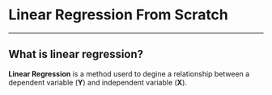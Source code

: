 # Linear Regression From Scratch
--------------
## What is linear regression?
**Linear Regression** is a method userd to degine a relationship between a dependent variable (**Y**) and independent variable (**X**).
